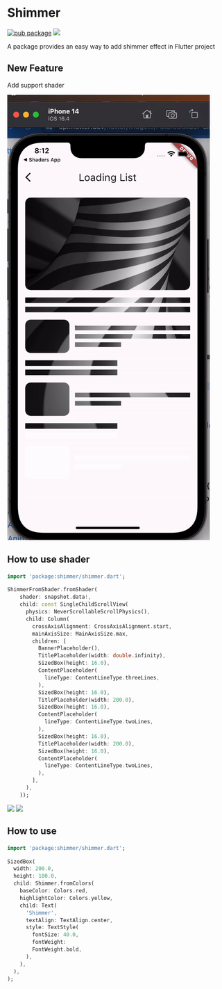 # Shimmer

[![pub package](https://img.shields.io/pub/v/shimmer.svg)](https://pub.dartlang.org/packages/shimmer) ![](https://github.com/hnvn/flutter_shimmer/workflows/unit%20test/badge.svg)

A package provides an easy way to add shimmer effect in Flutter project

## New Feature

Add support shader
<p>
    <img src="https://github.com/serk87/flutter_shimmer/blob/master/screenshots/shader.gif?raw=true"/>
</p>

## How to use shader

```dart
import 'package:shimmer/shimmer.dart';

```

```dart
ShimmerFromShader.fromShader(
    shader: snapshot.data!,
    child: const SingleChildScrollView(
      physics: NeverScrollableScrollPhysics(),
      child: Column(
        crossAxisAlignment: CrossAxisAlignment.start,
        mainAxisSize: MainAxisSize.max,
        children: [
          BannerPlaceholder(),
          TitlePlaceholder(width: double.infinity),
          SizedBox(height: 16.0),
          ContentPlaceholder(
            lineType: ContentLineType.threeLines,
          ),
          SizedBox(height: 16.0),
          TitlePlaceholder(width: 200.0),
          SizedBox(height: 16.0),
          ContentPlaceholder(
            lineType: ContentLineType.twoLines,
          ),
          SizedBox(height: 16.0),
          TitlePlaceholder(width: 200.0),
          SizedBox(height: 16.0),
          ContentPlaceholder(
            lineType: ContentLineType.twoLines,
          ),
        ],
      ),
    ));
```
<p>
    <img src="https://github.com/hnvn/flutter_shimmer/blob/master/screenshots/loading_list.gif?raw=true"/>
    <img src="https://github.com/hnvn/flutter_shimmer/blob/master/screenshots/slide_to_unlock.gif?raw=true"/>
</p>

## How to use

```dart
import 'package:shimmer/shimmer.dart';

```

```dart
SizedBox(
  width: 200.0,
  height: 100.0,
  child: Shimmer.fromColors(
    baseColor: Colors.red,
    highlightColor: Colors.yellow,
    child: Text(
      'Shimmer',
      textAlign: TextAlign.center,
      style: TextStyle(
        fontSize: 40.0,
        fontWeight:
        FontWeight.bold,
      ),
    ),
  ),
);

```
